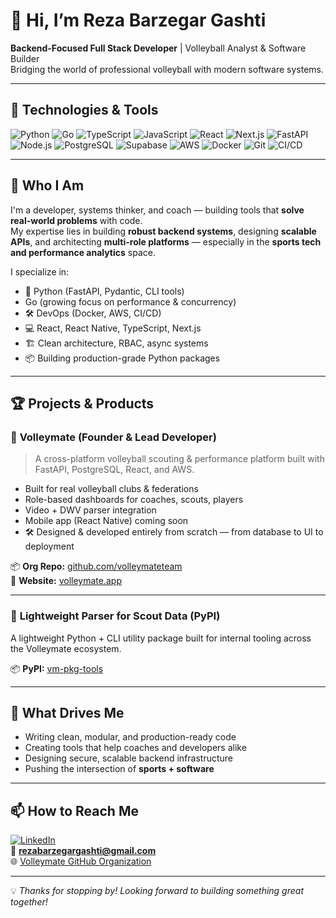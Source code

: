 # 👋 Hi, I’m Reza Barzegar Gashti

**Backend-Focused Full Stack Developer** | Volleyball Analyst & Software Builder  
Bridging the world of professional volleyball with modern software systems.

---

## 🔧 Technologies & Tools

![Python](https://img.shields.io/badge/Python-3776AB?style=for-the-badge&logo=python&logoColor=white)
![Go](https://img.shields.io/badge/-Go-00ADD8?style=for-the-badge&logo=go)
![TypeScript](https://img.shields.io/badge/TypeScript-007ACC?style=for-the-badge&logo=typescript&logoColor=white)
![JavaScript](https://img.shields.io/badge/JavaScript-F7DF1E?style=for-the-badge&logo=javascript&logoColor=black)
![React](https://img.shields.io/badge/React-20232A?style=for-the-badge&logo=react&logoColor=61DAFB)
![Next.js](https://img.shields.io/badge/Next.js-000000?style=for-the-badge&logo=nextdotjs&logoColor=white)
![FastAPI](https://img.shields.io/badge/FastAPI-009688?style=for-the-badge&logo=fastapi&logoColor=white)
![Node.js](https://img.shields.io/badge/Node.js-339933?style=for-the-badge&logo=nodedotjs&logoColor=white)
![PostgreSQL](https://img.shields.io/badge/PostgreSQL-336791?style=for-the-badge&logo=postgresql&logoColor=white)
![Supabase](https://img.shields.io/badge/Supabase-3ECF8E?style=for-the-badge&logo=supabase&logoColor=white)
![AWS](https://img.shields.io/badge/AWS-232F3E?style=for-the-badge&logo=amazonaws&logoColor=white)
![Docker](https://img.shields.io/badge/Docker-2496ED?style=for-the-badge&logo=docker&logoColor=white)
![Git](https://img.shields.io/badge/Git-F05032?style=for-the-badge&logo=git&logoColor=white)
![CI/CD](https://img.shields.io/badge/CI%2FCD-2088FF?style=for-the-badge&logo=githubactions&logoColor=white)

---

## 🧠 Who I Am

I'm a developer, systems thinker, and coach — building tools that **solve real-world problems** with code.  
My expertise lies in building **robust backend systems**, designing **scalable APIs**, and architecting **multi-role platforms** — especially in the **sports tech and performance analytics** space.

I specialize in:
- 🐍 Python (FastAPI, Pydantic, CLI tools)
- Go (growing focus on performance & concurrency)
- 🛠️ DevOps (Docker, AWS, CI/CD)
- 💻 React, React Native, TypeScript, Next.js
- 🏗️ Clean architecture, RBAC, async systems
- 📦 Building production-grade Python packages

---

## 🏆 Projects & Products

### 🏐 **Volleymate** (Founder & Lead Developer)

> A cross-platform volleyball scouting & performance platform built with FastAPI, PostgreSQL, React, and AWS.

- Built for real volleyball clubs & federations
- Role-based dashboards for coaches, scouts, players
- Video + DWV parser integration
- Mobile app (React Native) coming soon
- 🛠️ Designed & developed entirely from scratch — from database to UI to deployment

📦 **Org Repo:** [github.com/volleymateteam](https://github.com/volleymateteam)  
📘 **Website:** [volleymate.app](https://www.volleymate.app)

---

### 🔧 **Lightweight Parser for Scout Data (PyPI)**

A lightweight Python + CLI utility package built for internal tooling across the Volleymate ecosystem.

📦 **PyPI:** [vm-pkg-tools](https://pypi.org/project/vm-pkg-tools/)  

---

## 🧩 What Drives Me

- Writing clean, modular, and production-ready code  
- Creating tools that help coaches and developers alike  
- Designing secure, scalable backend infrastructure  
- Pushing the intersection of **sports + software**

---

## 📫 How to Reach Me

[![LinkedIn](https://img.shields.io/badge/LinkedIn-0077B5?style=for-the-badge&logo=linkedin&logoColor=white)](https://www.linkedin.com/in/reza-barzegar-gashti/)  
📧 **rezabarzegargashti@gmail.com**  
🌐 [Volleymate GitHub Organization](https://github.com/volleymateteam)

---

💡 *Thanks for stopping by! Looking forward to building something great together!*
